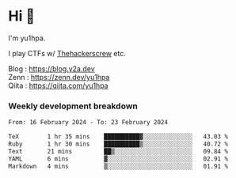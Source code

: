 # Hi 👋

I'm yu1hpa.

I play CTFs w/ [Thehackerscrew](https://www.thehackerscrew.team/) etc.

Blog : https://blog.y2a.dev  
Zenn : https://zenn.dev/yu1hpa  
Qiita : https://qiita.com/yu1hpa  

### Weekly development breakdown

<!--START_SECTION:waka-->

```txt
From: 16 February 2024 - To: 23 February 2024

TeX        1 hr 35 mins    ██████████▓░░░░░░░░░░░░░░   43.03 %
Ruby       1 hr 30 mins    ██████████▒░░░░░░░░░░░░░░   40.72 %
Text       21 mins         ██▒░░░░░░░░░░░░░░░░░░░░░░   09.84 %
YAML       6 mins          ▓░░░░░░░░░░░░░░░░░░░░░░░░   02.91 %
Markdown   4 mins          ▒░░░░░░░░░░░░░░░░░░░░░░░░   01.91 %
```

<!--END_SECTION:waka-->

